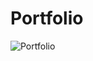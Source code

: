 # Portfolio
<img src="https://user-images.githubusercontent.com/54352598/112717012-e38ecc80-8f0f-11eb-84f6-5ed2063035b1.jpg" alt="Portfolio">
